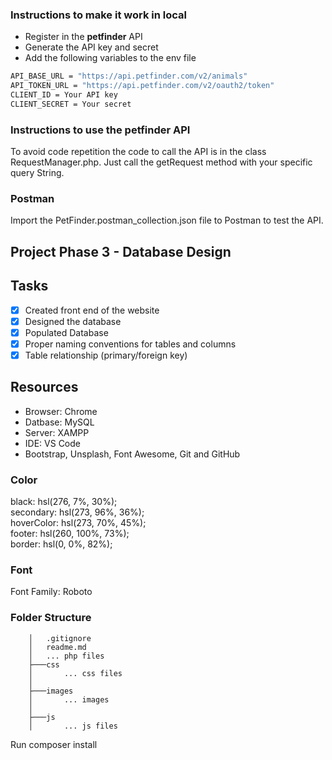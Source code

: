 ### Instructions to make it work in local

-   Register in the **petfinder** API
-   Generate the API key and secret
-   Add the following variables to the env file

```sh
API_BASE_URL = "https://api.petfinder.com/v2/animals"
API_TOKEN_URL = "https://api.petfinder.com/v2/oauth2/token"
CLIENT_ID = Your API key
CLIENT_SECRET = Your secret
```

### Instructions to use the petfinder API

To avoid code repetition the code to call the API is in the class RequestManager.php. Just call the getRequest method with your specific query String.

### Postman 

Import the PetFinder.postman_collection.json file to Postman to test the API. 

## **Project Phase 3 - Database Design**

## Tasks
* [x] Created front end of the website
* [x] Designed the database
* [x] Populated Database
* [x] Proper naming conventions for tables and columns
* [x] Table relationship (primary/foreign key)

## Resources
* Browser: Chrome
* Datbase: MySQL
* Server: XAMPP
* IDE: VS Code
* Bootstrap, Unsplash, Font Awesome, Git and GitHub


### Color
black: hsl(276, 7%, 30%);  
secondary:	hsl(273, 96%, 36%);  
hoverColor: hsl(273, 70%, 45%);  
footer: hsl(260, 100%, 73%);  
border: hsl(0, 0%, 82%);  

### Font

Font Family: Roboto

### Folder Structure

```
    │   .gitignore
    │   readme.md
    │   ... php files
    ├───css
    │       ... css files
    │
    ├───images
    │       ... images
    │
    ├───js
    │       ... js files
```

Run composer install
